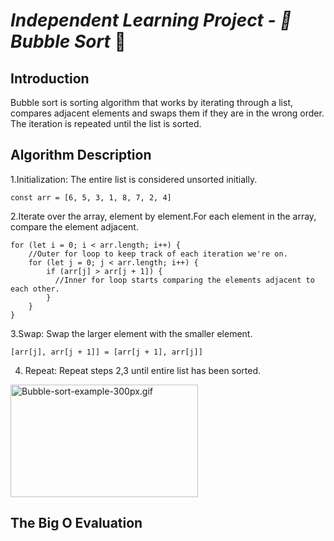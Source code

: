 #           *Independent Learning Project - 🫧Bubble Sort* 🫧

## **Introduction**

Bubble sort is sorting algorithm that works by iterating through a list, compares adjacent elements and swaps them if they are in the wrong order. The iteration is repeated until the list is sorted.

## **Algorithm Description**

1.Initialization: The entire list is considered unsorted initially.

`const arr = [6, 5, 3, 1, 8, 7, 2, 4]`

2.Iterate over the array, element by element.For each element in the array, compare the element adjacent.

```
for (let i = 0; i < arr.length; i++) {
    //Outer for loop to keep track of each iteration we're on.
    for (let j = 0; j < arr.length; i++) {
        if (arr[j] > arr[j + 1]) {
          //Inner for loop starts comparing the elements adjacent to each other.
        }
    }
}
```        
         
3.Swap: Swap the larger element with the smaller element.

`[arr[j], arr[j + 1]] = [arr[j + 1], arr[j]]`

4. Repeat: Repeat steps 2,3 until entire list has been sorted.


<p><a href="https://commons.wikimedia.org/wiki/File:Bubble-sort-example-300px.gif#/media/File:Bubble-sort-example-300px.gif"><img src="https://upload.wikimedia.org/wikipedia/commons/c/c8/Bubble-sort-example-300px.gif" alt="Bubble-sort-example-300px.gif" height="180" width="300"></a><br>

## **The Big O Evaluation**










